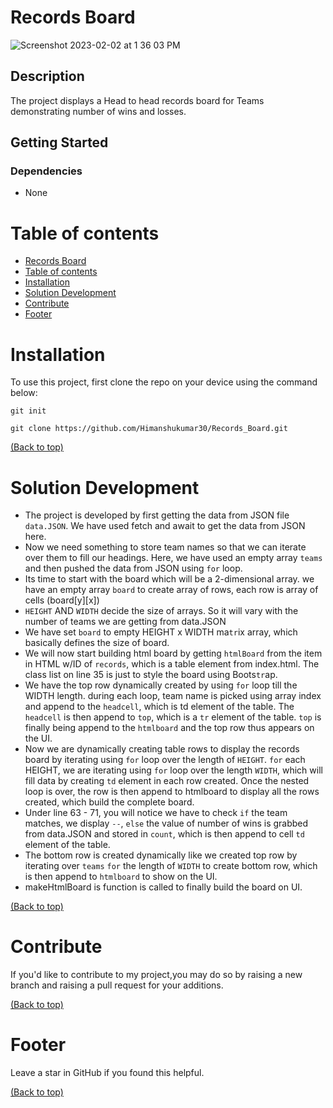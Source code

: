 # Records Board
![Screenshot 2023-02-02 at 1 36 03 PM](https://user-images.githubusercontent.com/87880250/216455007-6655a15e-5fa4-4ee2-835d-b25be4b5a017.png)

## Description

The project displays a Head to head records board for Teams demonstrating number of wins and losses.

## Getting Started

### Dependencies

- None

# Table of contents

- [Records Board](#records-board)
- [Table of contents](#table-of-contents)
- [Installation](#installation)
- [Solution Development](#solution-development)
- [Contribute](#contribute)
- [Footer](#footer)

# Installation

To use this project, first clone the repo on your device using the command below:

`git init`

`git clone https://github.com/Himanshukumar30/Records_Board.git`

[(Back to top)](#table-of-contents)

# Solution Development

- The project is developed by first getting the data from JSON file `data.JSON`. We have used fetch and await to get the data from JSON here.
- Now we need something to store team names so that we can iterate over them to fill our headings. Here, we have used an empty array `teams` and then pushed the data from JSON using `for` loop.
- Its time to start with the board which will be a 2-dimensional array. we have an empty array `board` to create array of rows, each row is array of cells (board[y][x])
- `HEIGHT` AND `WIDTH` decide the size of arrays. So it will vary with the number of teams we are getting from data.JSON
- We have set `board` to empty HEIGHT x WIDTH ma`tr`ix array, which basically defines the size of board.
- We will now start building html board by getting `htmlBoard` from the item in HTML w/ID of `records`, which is a table element from index.html. The class list on line 35 is just to style the board using Boots`tr`ap.
- We have the top row dynamically created by using `for` loop till the WIDTH length. during each loop, team name is picked using array index and append to the `headcell`, which is td element of the table. The `headcell` is then append to `top`, which is a ``tr`` element of the table. `top` is finally being append to the `htmlboard` and the top row thus appears on the UI.
- Now we are dynamically creating table rows to display the records board by iterating using `for` loop over the length of `HEIGHT`. `for` each HEIGHT, we are iterating using `for` loop over the length `WIDTH`, which will fill data by creating `td` element in each row created. Once the nested loop is over, the row is then append to htmlboard to display all the rows created, which build the complete board.
- Under line 63 - 71, you will notice we have to check ``if`` the team matches, we display `--`, `else` the value of number of wins is grabbed from data.JSON and stored in `count`, which is then append to cell `td` element of the table.
- The bottom row is created dynamically like we created top row by iterating over `teams` `for` the length of `WIDTH` to create bottom row, which is then append to `htmlboard` to show on the UI.
- makeHtmlBoard is function is called to finally build the board on UI.

[(Back to top)](#table-of-contents)

# Contribute

If you'd like to contribute to my project,you may do so by raising a new branch and raising a pull request for your additions.

[(Back to top)](#table-of-contents)

# Footer

Leave a star in GitHub if you found this helpful.

[(Back to top)](#table-of-contents)
